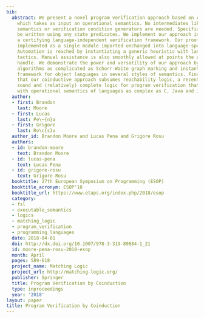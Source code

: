 ```yaml
---
bib:
  abstract: We present a novel program verification approach based on coinduction,
    which takes as input an operational semantics. No intermediates like axiomatic
    semantics or verification condition generators are needed. Specifications can
    be written using any state predicates. We implement our approach in Coq, giving
    a certifying language-independent verification framework. Our proof system is
    implemented as a single module imported unchanged into language-specific proofs.
    Automation is reached by instantiating a generic heuristic with language-specific
    tactics. Manual assistance is also smoothly allowed at points the automation cannot
    handle. We demonstrate the power and versatility of our approach by verifying
    algorithms as complicated as Schorr-Waite graph marking and instantiating our
    framework for object languages in several styles of semantics. Finally, we show
    that our coinductive approach subsumes reachability logic, a recent language-independent
    sound and (relatively) complete logic for program verification that has been instantiated
    with operational semantics of languages as complex as C, Java and JavaScript.
  author:
  - first: Brandon
    last: Moore
  - first: Lucas
    last: Pe\~{n}a
  - first: Grigore
    last: Ro\c{s}u
  author_id: Brandon Moore and Lucas Pena and Grigore Rosu
  authors:
  - id: brandon-moore
    text: Brandon Moore
  - id: lucas-pena
    text: Lucas Pena
  - id: grigore-rosu
    text: Grigore Rosu
  booktitle: 27th European Symposium on Programming (ESOP)
  booktitle_acronym: ESOP'18
  booktitle_url: https://www.etaps.org/index.php/2018/esop
  category:
  - fsl
  - executable_semantics
  - logics
  - matching_logic
  - program_verification
  - programming_languages
  date: 2018-04-01
  doi: http://dx.doi.org/10.1007/978-3-319-89884-1_21
  id: moore-pena-rosu-2018-esop
  month: April
  pages: 589-618
  project_name: Matching Logic
  project_url: http://matching-logic.org/
  publisher: Springer
  title: Program Verification by Coinduction
  type: inproceedings
  year: '2018'
layout: paper
title: Program Verification by Coinduction
---
```

